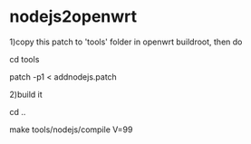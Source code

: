 nodejs2openwrt
==============

1)copy this patch to 'tools' folder in openwrt buildroot, then do

cd tools

patch -p1 < addnodejs.patch

2)build it

cd ..

make tools/nodejs/compile V=99
